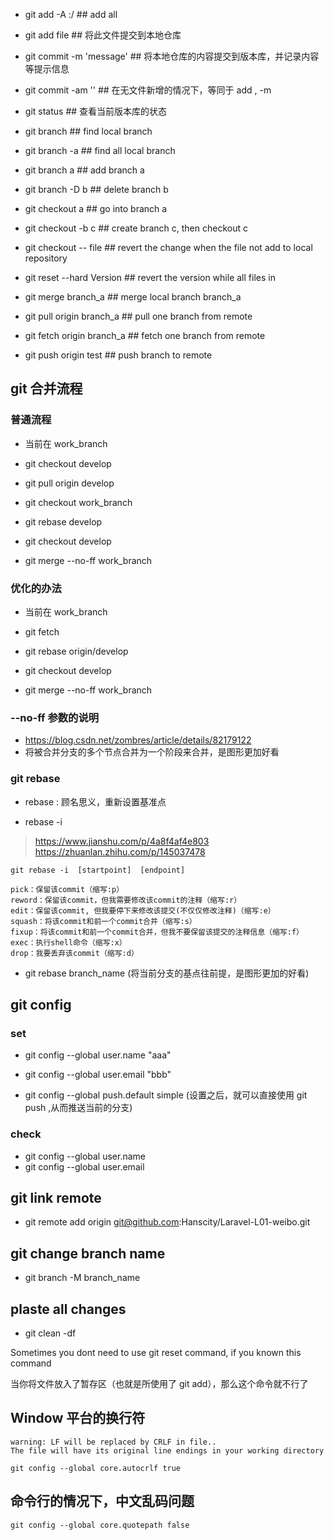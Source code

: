 - git add -A :/                      ## add all
- git add file                       ## 将此文件提交到本地仓库
- git commit -m 'message'            ## 将本地仓库的内容提交到版本库，并记录内容等提示信息
- git commit -am ''                  ## 在无文件新增的情况下，等同于 add , -m 
- git status                         ## 查看当前版本库的状态 



- git branch                         ## find local branch
- git branch -a                      ## find all local branch
- git branch a                       ## add branch a
- git branch -D b                    ## delete branch b
- git checkout a                     ## go into branch a
- git checkout -b c                  ## create branch c, then checkout c

- git checkout -- file               ## revert the change when the file not add to local repository
- git reset --hard Version           ## revert the version while all files in 
- git merge branch_a                 ## merge local branch branch_a

- git pull origin branch_a           ## pull one branch from remote
- git fetch origin branch_a          ## fetch one branch from remote
- git push origin test               ## push branch to remote



## git 合并流程

### 普通流程

- 当前在 work_branch
- git checkout develop
- git pull origin develop

- git checkout work_branch
- git rebase develop

- git checkout develop
- git merge --no-ff work_branch


### 优化的办法

- 当前在 work_branch
- git fetch
- git rebase origin/develop

- git checkout develop
- git merge --no-ff work_branch



### --no-ff 参数的说明
- https://blog.csdn.net/zombres/article/details/82179122
- 将被合并分支的多个节点合并为一个阶段来合并，是图形更加好看


### git rebase

- rebase : 顾名思义，重新设置基准点

- rebase -i
> https://www.jianshu.com/p/4a8f4af4e803
> https://zhuanlan.zhihu.com/p/145037478

```
git rebase -i  [startpoint]  [endpoint]

pick：保留该commit（缩写:p）
reword：保留该commit，但我需要修改该commit的注释（缩写:r）
edit：保留该commit, 但我要停下来修改该提交(不仅仅修改注释)（缩写:e）
squash：将该commit和前一个commit合并（缩写:s）
fixup：将该commit和前一个commit合并，但我不要保留该提交的注释信息（缩写:f）
exec：执行shell命令（缩写:x）
drop：我要丢弃该commit（缩写:d）
```

- git rebase branch_name (将当前分支的基点往前提，是图形更加的好看)



## git config

### set
- git config --global user.name "aaa"
- git config --global user.email "bbb"

- git config --global push.default simple (设置之后，就可以直接使用 git push ,从而推送当前的分支)

### check
- git config --global user.name
- git config --global user.email



## git link remote

- git remote add origin git@github.com:Hanscity/Laravel-L01-weibo.git


## git change branch name

- git branch -M branch_name



## plaste all changes

- git clean -df

Sometimes you dont need to use git reset command, if you known this command

当你将文件放入了暂存区（也就是所使用了 git add），那么这个命令就不行了


## Window 平台的换行符

```
warning: LF will be replaced by CRLF in file..
The file will have its original line endings in your working directory

```

```
git config --global core.autocrlf true

```


## 命令行的情况下，中文乱码问题

```
git config --global core.quotepath false

```